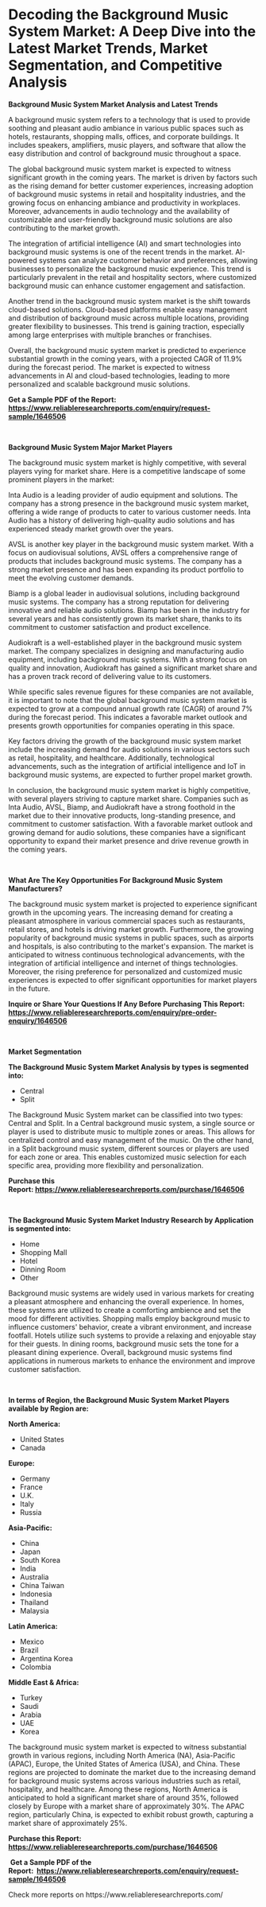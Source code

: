 <p><h1>Decoding the Background Music System Market: A Deep Dive into the Latest Market Trends, Market Segmentation, and Competitive Analysis</h1></p><p><strong>Background Music System Market Analysis and Latest Trends</strong></p>
<p><p>A background music system refers to a technology that is used to provide soothing and pleasant audio ambiance in various public spaces such as hotels, restaurants, shopping malls, offices, and corporate buildings. It includes speakers, amplifiers, music players, and software that allow the easy distribution and control of background music throughout a space.</p><p>The global background music system market is expected to witness significant growth in the coming years. The market is driven by factors such as the rising demand for better customer experiences, increasing adoption of background music systems in retail and hospitality industries, and the growing focus on enhancing ambiance and productivity in workplaces. Moreover, advancements in audio technology and the availability of customizable and user-friendly background music solutions are also contributing to the market growth.</p><p>The integration of artificial intelligence (AI) and smart technologies into background music systems is one of the recent trends in the market. AI-powered systems can analyze customer behavior and preferences, allowing businesses to personalize the background music experience. This trend is particularly prevalent in the retail and hospitality sectors, where customized background music can enhance customer engagement and satisfaction.</p><p>Another trend in the background music system market is the shift towards cloud-based solutions. Cloud-based platforms enable easy management and distribution of background music across multiple locations, providing greater flexibility to businesses. This trend is gaining traction, especially among large enterprises with multiple branches or franchises.</p><p>Overall, the background music system market is predicted to experience substantial growth in the coming years, with a projected CAGR of 11.9% during the forecast period. The market is expected to witness advancements in AI and cloud-based technologies, leading to more personalized and scalable background music solutions.</p></p>
<p><strong>Get a Sample PDF of the Report:&nbsp; <a href="https://www.reliableresearchreports.com/enquiry/request-sample/1646506">https://www.reliableresearchreports.com/enquiry/request-sample/1646506</a></strong></p>
<p>&nbsp;</p>
<p><strong>Background Music System Major Market Players</strong></p>
<p><p>The background music system market is highly competitive, with several players vying for market share. Here is a competitive landscape of some prominent players in the market:</p><p>Inta Audio is a leading provider of audio equipment and solutions. The company has a strong presence in the background music system market, offering a wide range of products to cater to various customer needs. Inta Audio has a history of delivering high-quality audio solutions and has experienced steady market growth over the years.</p><p>AVSL is another key player in the background music system market. With a focus on audiovisual solutions, AVSL offers a comprehensive range of products that includes background music systems. The company has a strong market presence and has been expanding its product portfolio to meet the evolving customer demands.</p><p>Biamp is a global leader in audiovisual solutions, including background music systems. The company has a strong reputation for delivering innovative and reliable audio solutions. Biamp has been in the industry for several years and has consistently grown its market share, thanks to its commitment to customer satisfaction and product excellence.</p><p>Audiokraft is a well-established player in the background music system market. The company specializes in designing and manufacturing audio equipment, including background music systems. With a strong focus on quality and innovation, Audiokraft has gained a significant market share and has a proven track record of delivering value to its customers.</p><p>While specific sales revenue figures for these companies are not available, it is important to note that the global background music system market is expected to grow at a compound annual growth rate (CAGR) of around 7% during the forecast period. This indicates a favorable market outlook and presents growth opportunities for companies operating in this space.</p><p>Key factors driving the growth of the background music system market include the increasing demand for audio solutions in various sectors such as retail, hospitality, and healthcare. Additionally, technological advancements, such as the integration of artificial intelligence and IoT in background music systems, are expected to further propel market growth.</p><p>In conclusion, the background music system market is highly competitive, with several players striving to capture market share. Companies such as Inta Audio, AVSL, Biamp, and Audiokraft have a strong foothold in the market due to their innovative products, long-standing presence, and commitment to customer satisfaction. With a favorable market outlook and growing demand for audio solutions, these companies have a significant opportunity to expand their market presence and drive revenue growth in the coming years.</p></p>
<p>&nbsp;</p>
<p><strong>What Are The Key Opportunities For Background Music System Manufacturers?</strong></p>
<p><p>The background music system market is projected to experience significant growth in the upcoming years. The increasing demand for creating a pleasant atmosphere in various commercial spaces such as restaurants, retail stores, and hotels is driving market growth. Furthermore, the growing popularity of background music systems in public spaces, such as airports and hospitals, is also contributing to the market's expansion. The market is anticipated to witness continuous technological advancements, with the integration of artificial intelligence and internet of things technologies. Moreover, the rising preference for personalized and customized music experiences is expected to offer significant opportunities for market players in the future.</p></p>
<p><strong>Inquire or Share Your Questions If Any Before Purchasing This Report: <a href="https://www.reliableresearchreports.com/enquiry/pre-order-enquiry/1646506">https://www.reliableresearchreports.com/enquiry/pre-order-enquiry/1646506</a></strong></p>
<p>&nbsp;</p>
<p><strong>Market Segmentation</strong></p>
<p><strong>The Background Music System Market Analysis by types is segmented into:</strong></p>
<p><ul><li>Central</li><li>Split</li></ul></p>
<p><p>The Background Music System market can be classified into two types: Central and Split. In a Central background music system, a single source or player is used to distribute music to multiple zones or areas. This allows for centralized control and easy management of the music. On the other hand, in a Split background music system, different sources or players are used for each zone or area. This enables customized music selection for each specific area, providing more flexibility and personalization.</p></p>
<p><strong>Purchase this Report:&nbsp;<a href="https://www.reliableresearchreports.com/purchase/1646506">https://www.reliableresearchreports.com/purchase/1646506</a></strong></p>
<p>&nbsp;</p>
<p><strong>The Background Music System Market Industry Research by Application is segmented into:</strong></p>
<p><ul><li>Home</li><li>Shopping Mall</li><li>Hotel</li><li>Dinning Room</li><li>Other</li></ul></p>
<p><p>Background music systems are widely used in various markets for creating a pleasant atmosphere and enhancing the overall experience. In homes, these systems are utilized to create a comforting ambience and set the mood for different activities. Shopping malls employ background music to influence customers' behavior, create a vibrant environment, and increase footfall. Hotels utilize such systems to provide a relaxing and enjoyable stay for their guests. In dining rooms, background music sets the tone for a pleasant dining experience. Overall, background music systems find applications in numerous markets to enhance the environment and improve customer satisfaction.</p></p>
<p>&nbsp;</p>
<p><strong>In terms of Region, the Background Music System Market Players available by Region are:</strong></p>
<p>
    <p> <strong> North America: </strong>
        <ul>
            <li>United States</li>
            <li>Canada</li>
        </ul>
        </p> 
    <p> <strong> Europe: </strong>
        <ul>
            <li>Germany</li>
            <li>France</li>
            <li>U.K.</li>
            <li>Italy</li>
            <li>Russia</li>
        </ul>
        </p> 
    <p> <strong> Asia-Pacific: </strong>
        <ul>
            <li>China</li>
            <li>Japan</li>
            <li>South Korea</li>
            <li>India</li>
            <li>Australia</li>
            <li>China Taiwan</li>
            <li>Indonesia</li>
            <li>Thailand</li>
            <li>Malaysia</li>
        </ul>
        </p> 
    <p> <strong> Latin America: </strong>
        <ul>
            <li>Mexico</li>
            <li>Brazil</li>
            <li>Argentina Korea</li>
            <li>Colombia</li>
        </ul>
        </p> 
    <p> <strong> Middle East & Africa: </strong>
        <ul>
            <li>Turkey</li>
            <li>Saudi</li>
            <li>Arabia</li>
            <li>UAE</li>
            <li>Korea</li>
        </ul>
    </p>
    </p>
<p><p>The background music system market is expected to witness substantial growth in various regions, including North America (NA), Asia-Pacific (APAC), Europe, the United States of America (USA), and China. These regions are projected to dominate the market due to the increasing demand for background music systems across various industries such as retail, hospitality, and healthcare. Among these regions, North America is anticipated to hold a significant market share of around 35%, followed closely by Europe with a market share of approximately 30%. The APAC region, particularly China, is expected to exhibit robust growth, capturing a market share of approximately 25%.</p></p>
<p><strong>Purchase this Report: <a href="https://www.reliableresearchreports.com/purchase/1646506">https://www.reliableresearchreports.com/purchase/1646506</a></strong></p>
<p>&nbsp;<strong>Get a Sample PDF of the Report:&nbsp;&nbsp;<a href="https://www.reliableresearchreports.com/enquiry/request-sample/1646506">https://www.reliableresearchreports.com/enquiry/request-sample/1646506</a></strong></p>
<p><strong></strong></p>
<p>Check more reports on https://www.reliableresearchreports.com/</p>
